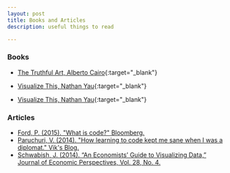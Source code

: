 ```yaml
---
layout: post
title: Books and Articles
description: useful things to read

---
```


### Books
- [The Truthful Art, Alberto Cairo](http://www.amazon.com/The-Truthful-Art-Charts-Communication-ebook/dp/B01BLN09U0/ref=dp_kinw_strp_1){:target="_blank"}

- [Visualize This, Nathan Yau](http://www.amazon.com/Visualize-This-FlowingData-Visualization-Statistics-ebook/dp/B005CCT19M/ref=dp_kinw_strp_1){:target="_blank"}

- [Visualize This, Nathan Yau](http://www.amazon.com/Visualization-Analysis-Design-Peters-Series-ebook/dp/B00OGLE3XE/ref=dp_kinw_strp_1){:target="_blank"}


### Articles
- <a href = "http://www.bloomberg.com/graphics/2015-paul-ford-what-is-code/" target="_blank">Ford, P. (2015). "What is code?" Bloomberg.</a> 
- <a href = "http://www.vikparuchuri.com/blog/how-learning-to-code-kept-me-sane/" target="_blank">Paruchuri, V. (2014). "How learning to code kept me sane when I was a diplomat." Vik's Blog.</a> 
- <a href = "http://www.aeaweb.org/articles.php?doi=10.1257/jep.28.1.209" target="_blank">Schwabish, J. (2014). “An Economists’ Guide to Visualizing Data,” Journal of Economic Perspectives, Vol. 28, No. 4.</a> 
